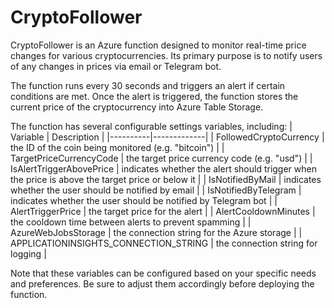 # CryptoFollower

CryptoFollower is an Azure function designed to monitor real-time price changes for various cryptocurrencies. Its primary purpose is to notify users of any changes in prices via email or Telegram bot. 

The function runs every 30 seconds and triggers an alert if certain conditions are met. Once the alert is triggered, the function stores the current price of the cryptocurrency into Azure Table Storage.

The function has several configurable settings variables, including:
| Variable | Description |
|----------|-------------|
| FollowedCryptoCurrency | the ID of the coin being monitored (e.g. "bitcoin") |
| TargetPriceCurrencyCode | the target price currency code (e.g. "usd") |
| IsAlertTriggerAbovePrice | indicates whether the alert should trigger when the price is above the target price or below it |
| IsNotifiedByMail | indicates whether the user should be notified by email |
| IsNotifiedByTelegram | indicates whether the user should be notified by Telegram bot |
| AlertTriggerPrice | the target price for the alert |
| AlertCooldownMinutes | the cooldown time between alerts to prevent spamming |
| AzureWebJobsStorage | the connection string for the Azure storage |
| APPLICATIONINSIGHTS_CONNECTION_STRING | the connection string for logging |

Note that these variables can be configured based on your specific needs and preferences. Be sure to adjust them accordingly before deploying the function.
